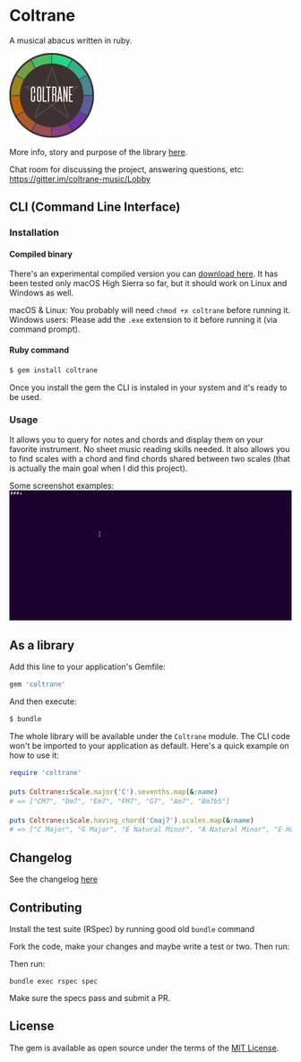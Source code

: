 # Coltrane

A musical abacus written in ruby.

![Coltrane](img/coltrane-logo.png)

More info, story and purpose of the library [here](https://medium.com/@pedrozath/so-i-wrote-a-library-to-help-me-compose-music-ddb4ae7c8227).

Chat room for discussing the project, answering questions, etc:
https://gitter.im/coltrane-music/Lobby

## CLI (Command Line Interface)

### Installation

#### Compiled binary

There's an experimental compiled version you can [download here](https://raw.githubusercontent.com/pedrozath/coltrane/master/dist/coltrane). It has been tested only macOS High Sierra so far, but it should work on Linux and Windows as well.

macOS & Linux: You probably will need `chmod +x coltrane` before running it.
Windows users: Please add the `.exe` extension to it before running it (via command prompt).

#### Ruby command

```bash
$ gem install coltrane
```

Once you install the gem the CLI is instaled in your system and it's ready to be used.

### Usage

It allows you to query for notes and chords and display them on your favorite instrument. No sheet music reading skills needed. It also allows you to find scales with a chord and find chords shared between two scales (that is actually the main goal when I did this project).

Some screenshot examples:
![Screenshot](img/using-coltrane.gif)


## As a library

Add this line to your application's Gemfile:

```ruby
gem 'coltrane'
```

And then execute:
```sh
$ bundle
```

The whole library will be available under the `Coltrane` module. The CLI code won't be imported to your application as default. Here's a quick example on how to use it:

```ruby
require 'coltrane'

puts Coltrane::Scale.major('C').sevenths.map(&:name)
# => ["CM7", "Dm7", "Em7", "FM7", "G7", "Am7", "Bm7b5"]

puts Coltrane::Scale.having_chord('Cmaj7').scales.map(&:name)
# => ["C Major", "G Major", "E Natural Minor", "A Natural Minor", "E Harmonic Minor", "B Flamenco"]
```

## Changelog

See the changelog [here](CHANGELOG.md)

## Contributing

Install the test suite (RSpec) by running good old `bundle` command

Fork the code, make your changes and maybe write a test or two. Then run:

Then run:
```
bundle exec rspec spec
```

Make sure the specs pass and submit a PR.

## License

The gem is available as open source under the terms of the [MIT License](http://opensource.org/licenses/MIT).

